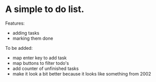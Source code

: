 # A simple to do list.

Features:
* adding tasks
* marking them done


To be added:
* map enter key to add task
* map buttons to filter todo's
* add counter of unfinished tasks
* make it look a bit better because it looks like something from 2002
